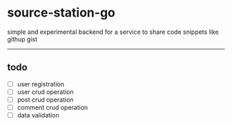 # source-station-go

simple and experimental backend for a service to share code snippets like githup gist

---

## todo

- [ ] user registration
- [ ] user crud operation
- [ ] post crud operation
- [ ] comment crud operation
- [ ] data validation
